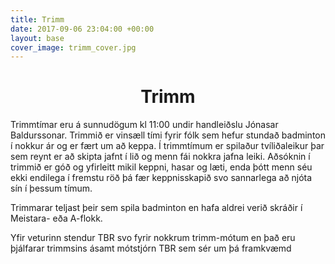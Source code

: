 ```yaml
---
title: Trimm
date: 2017-09-06 23:04:00 +00:00
layout: base
cover_image: trimm_cover.jpg
---
```


<head>
	<link href='http://fonts.googleapis.com/css?family=Lobster' rel='stylesheet' type='text/css'>
</head>
<body>
	<h1 class="board_text" align="center">Trimm</h1>
	<section class="long_text">
		<p>
			Trimmtímar eru á sunnudögum kl 11:00 undir handleiðslu Jónasar Baldurssonar. Trimmið er vinsæll tími fyrir fólk sem hefur stundað badminton í 
			nokkur ár og er fært um að keppa. Í trimmtímum er spilaður tvíliðaleikur þar sem reynt er að skipta jafnt í lið og menn fái nokkra jafna leiki.
			Aðsóknin í trimmið er góð og yfirleitt mikil keppni, hasar og læti, enda þótt menn séu ekki endilega í fremstu röð þá fær keppnisskapið svo
			sannarlega að njóta sín í þessum tímum.
		</p>
		<p>Trimmarar teljast þeir sem spila badminton en hafa aldrei verið skráðir í Meistara- eða A-flokk.</p>
		<p>Yfir veturinn stendur TBR svo fyrir nokkrum trimm-mótum en það eru þjálfarar trimmsins ásamt mótstjórn TBR sem sér um þá framkvæmd</p>
	</section>
</body>
